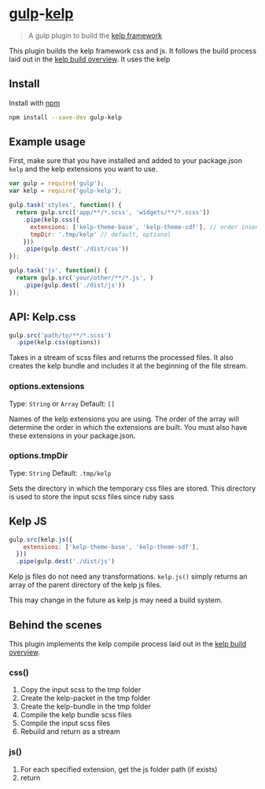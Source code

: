 # [gulp](https://github.com/gulpjs/gulp)-[kelp](https://github.com/stellar/kelp)

> A gulp plugin to build the [kelp framework](https://github.com/stellar/kelp)

This plugin builds the kelp framework css and js. It follows the build process laid out in the [kelp build overview](https://github.com/stellar/kelp/blob/master/docs/kelp-overview.md). It uses the kelp

## Install
Install with [npm](https://www.npmjs.com/package/gulp-kelp)

```sh
npm install --save-dev gulp-kelp
```

## Example usage
First, make sure that you have installed and added to your package.json `kelp` and the kelp extensions you want to use.

```js
var gulp = require('gulp');
var kelp = require('gulp-kelp');

gulp.task('styles', function() {
  return gulp.src(['app/**/*.scss', 'widgets/**/*.scss'])
    .pipe(kelp.css({
      extensions: ['kelp-theme-base', 'kelp-theme-sdf'], // order insensitive
      tmpDir: '.tmp/kelp' // default, optional
    }))
    .pipe(gulp.dest('./dist/css'))
});

gulp.task('js', function() {
  return gulp.src('your/other/**/*.js', )
    .pipe(gulp.dest('./dist/js'))
});
```

## API: Kelp.css
```js
gulp.src('path/to/**/*.scss')
  .pipe(kelp.css(options))
```
Takes in a stream of scss files and returns the processed files. It also creates the kelp bundle and includes it at the beginning of the file stream.

### options.extensions
Type: `String` or `Array`
Default: `[]`

Names of the kelp extensions you are using. The order of the array will determine the order in which the extensions are built. You must also have these extensions in your package.json.

### options.tmpDir
Type: `String`
Default: `.tmp/kelp`

Sets the directory in which the temporary css files are stored. This directory is used to store the input scss files since ruby sass

## Kelp JS
```js
gulp.src(kelp.js({
    extensions: ['kelp-theme-base', 'kelp-theme-sdf'],
  }))
  .pipe(gulp.dest('./dist/js')
```
Kelp js files do not need any transformations. `kelp.js()` simply returns an array of the parent directory of the kelp js files.

This may change in the future as kelp js may need a build system.

## Behind the scenes
This plugin implements the kelp compile process laid out in the [kelp build overview](https://github.com/stellar/kelp/blob/master/docs/kelp-overview.md).

### css()
1. Copy the input scss to the tmp folder
2. Create the kelp-packet in the tmp folder
3. Create the kelp-bundle in the tmp folder
4. Compile the kelp bundle scss files
5. Compile the input scss files
6. Rebuild and return as a stream

### js()
1. For each specified extension, get the js folder path (if exists)
2. return
